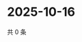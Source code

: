 # 2025-10-16

共 0 条

<!-- BEGIN ZHIHUQUESTIONS -->
<!-- 最后更新时间 Thu Oct 16 2025 00:12:12 GMT+0800 (China Standard Time) -->

<!-- END ZHIHUQUESTIONS -->
